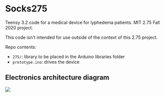 # Socks275
Teensy 3.2 code for a medical device for lyphedema patients. MIT 2.75 Fall 2020 project.

This code isn't intended for use outside of the context of this 2.75 project.

Repo contents:

* `275/`: library to be placed in the Arduino libraries folder
* `prototype.ino`: drives the device

## Electronics architecture diagram

![](https://i.imgur.com/cT8BKvr.png)
